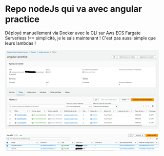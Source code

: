 # Repo nodeJs qui va avec angular practice

Déployé manuellement via Docker avec le CLI sur Aws ECS Fargate
Serverless !== simplicité, je le sais maintenant ! C'est pas aussi simple que leurs lambdas !

![capture d'écran ecs aws ](./aws-ecs.png "capture d'écran conteneurs disponibles en parallèle sur aws, jusqu'à 8 si besoin, pour le fun et surtout essayer la scalabilité et le 100% du temps disponible, 1 aurait largement suffit sinon")

![capture d'écran vpc perso aws ](./angular-practice-vpc.png "capture d'écran Virtual Private Cloud pour le repo 'angular-practice-node-backend'")